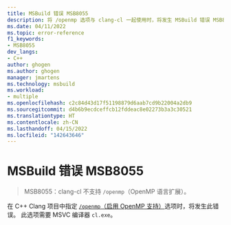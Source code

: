 ```yaml
---
title: MSBuild 错误 MSB8055
description: 将 /openmp 选项与 clang-cl 一起使用时，将发生 MSBuild 错误 MSB8055。
ms.date: 04/11/2022
ms.topic: error-reference
f1_keywords:
- MSB8055
dev_langs:
- C++
author: ghogen
ms.author: ghogen
manager: jmartens
ms.technology: msbuild
ms.workload:
- multiple
ms.openlocfilehash: c2c84d43d17f51198879d6aab7cd9b22004a2db9
ms.sourcegitcommit: d4b6b9ecdceffcb12fddeac8e02273b3a3c30521
ms.translationtype: HT
ms.contentlocale: zh-CN
ms.lasthandoff: 04/15/2022
ms.locfileid: "142643646"
---
```

# <a name="msbuild-error-msb8055"></a>MSBuild 错误 MSB8055

> MSB8055：clang-cl 不支持 `/openmp`（OpenMP 语言扩展）。

在 C++ Clang 项目中指定 [`/openmp`（启用 OpenMP 支持）](/cpp/build/reference/openmp-enable-openmp-2-0-support)选项时，将发生此错误。 此选项需要 MSVC 编译器 `cl.exe`。
